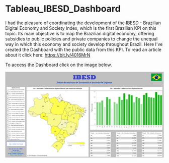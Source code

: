 # Tableau_IBESD_Dashboard

I had the pleasure of coordinating the development of the IBESD - Brazilian Digital Economy and Society Index, which is the first Brazilian KPI on this topic. Its main objective is to map the Brazilian digital economy, offering subsidies to public policies and private companies to change the unequal way in which this economy and society develop throughout Brazil. Here I've created the Dashboard with the public data from this KPI. To read an article about it click here: https://bit.ly/4016MrN

To access the Dashboard click on the image below.

[![Dashboard](https://github.com/ronniealdrin/Tableau_IBESD_Dashboard/blob/main/IBESD%20Dashboard.png)](
https://public.tableau.com/views/IBESDDashboard/Dashboard?:language=pt-BR&publish=yes&:display_count=n&:origin=viz_share_link)

